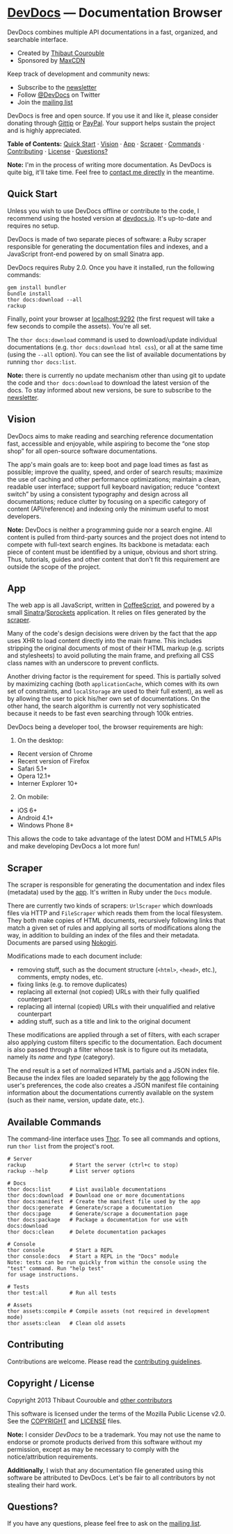 # [DevDocs](http://devdocs.io) — Documentation Browser

DevDocs combines multiple API documentations in a fast, organized, and searchable interface.

* Created by [Thibaut Courouble](http://thibaut.me)
* Sponsored by [MaxCDN](http://www.maxcdn.com)

Keep track of development and community news:

* Subscribe to the [newsletter](http://eepurl.com/HnLUz)
* Follow [@DevDocs](https://twitter.com/DevDocs) on Twitter
* Join the [mailing list](https://groups.google.com/d/forum/devdocs)

DevDocs is free and open source. If you use it and like it, please consider donating through [Gittip](https://www.gittip.com/Thibaut/) or [PayPal](https://www.paypal.com/cgi-bin/webscr?cmd=_s-xclick&hosted_button_id=4PTFAGT7K6QVG). Your support helps sustain the project and is highly appreciated.

**Table of Contents:** [Quick Start](#quick-start) · [Vision](#vision) · [App](#app) · [Scraper](#scraper) · [Commands](#available-commands) · [Contributing](#contributing) · [License](#copyright--license) · [Questions?](#questions)

**Note:** I'm in the process of writing more documentation. As DevDocs is quite big, it'll take time. Feel free to [contact me directly](mailto:thibaut@devdocs.io) in the meantime.

## Quick Start

Unless you wish to use DevDocs offline or contribute to the code, I recommend using the hosted version at [devdocs.io](http://devdocs.io). It's up-to-date and requires no setup.

DevDocs is made of two separate pieces of software: a Ruby scraper responsible for generating the documentation files and indexes, and a JavaScript front-end powered by on small Sinatra app.

DevDocs requires Ruby 2.0. Once you have it installed, run the following commands:

```
gem install bundler
bundle install
thor docs:download --all
rackup
```
 
Finally, point your browser at [localhost:9292](http://localhost:9292) (the first request will take a few seconds to compile the assets). You're all set.

The `thor docs:download` command is used to download/update individual documentations (e.g. `thor docs:download html css`), or all at the same time (using the `--all` option). You can see the list of available documentations by running `thor docs:list`.

**Note:** there is currently no update mechanism other than using git to update the code and `thor docs:download` to download the latest version of the docs. To stay informed about new versions, be sure to subscribe to the [newsletter](http://eepurl.com/HnLUz).

## Vision

DevDocs aims to make reading and searching reference documentation fast, accessible and enjoyable, while aspiring to become the “one stop shop” for all open-source software documentations.

The app's main goals are to: keep boot and page load times as fast as possible; improve the quality, speed, and order of search results; maximize the use of caching and other performance optimizations; maintain a clean, readable user interface; support full keyboard navigation; reduce “context switch” by using a consistent typography and design across all documentations; reduce clutter by focusing on a specific category of content (API/reference) and indexing only the minimum useful to most developers.

**Note:** DevDocs is neither a programming guide nor a search engine. All content is pulled from third-party sources and the project does not intend to compete with full-text search engines. Its backbone is metadata: each piece of content must be identified by a unique, obvious and short string. Thus, tutorials, guides and other content that don't fit this requirement are outside the scope of the project.

## App

The web app is all JavaScript, written in [CoffeeScript](http://coffeescript.org), and powered by a small [Sinatra](http://www.sinatrarb.com)/[Sprockets](https://github.com/sstephenson/sprockets) application. It relies on files generated by the [scraper](#scraper).

Many of the code's design decisions were driven by the fact that the app uses XHR to load content directly into the main frame. This includes stripping the original documents of most of their HTML markup (e.g. scripts and stylesheets) to avoid polluting the main frame, and prefixing all CSS class names with an underscore to prevent conflicts.

Another driving factor is the requirement for speed. This is partially solved by maximizing caching (both `applicationCache`, which comes with its own set of constraints, and `localStorage` are used to their full extent), as well as by allowing the user to pick his/her own set of documentations. On the other hand, the search algorithm is currently not very sophisticated because it needs to be fast even searching through 100k entries.

DevDocs being a developer tool, the browser requirements are high:

1. On the desktop:
  * Recent version of Chrome
  * Recent version of Firefox
  * Safari 5.1+
  * Opera 12.1+
  * Interner Explorer 10+
2. On mobile:
  * iOS 6+
  * Android 4.1+
  * Windows Phone 8+

This allows the code to take advantage of the latest DOM and HTML5 APIs and make developing DevDocs a lot more fun!

## Scraper

The scraper is responsible for generating the documentation and index files (metadata) used by the [app](#app). It's written in Ruby under the `Docs` module.

There are currently two kinds of scrapers: `UrlScraper` which downloads files via HTTP and `FileScraper` which reads them from the local filesystem. They both make copies of HTML documents, recursively following links that match a given set of rules and applying all sorts of modifications along the way, in addition to building an index of the files and their metadata. Documents are parsed using [Nokogiri](http://nokogiri.org).

Modifications made to each document include:
* removing stuff, such as the document structure (`<html>`, `<head>`, etc.), comments, empty nodes, etc.
* fixing links (e.g. to remove duplicates)
* replacing all external (not copied) URLs with their fully qualified counterpart
* replacing all internal (copied) URLs with their unqualified and relative counterpart
* adding stuff, such as a title and link to the original document

These modifications are applied through a set of filters, with each scraper also applying custom filters specific to the documentation. Each document is also passed through a filter whose task is to figure out its metadata, namely its _name_ and _type_ (category).

The end result is a set of normalized HTML partials and a JSON index file. Because the index files are loaded separately by the [app](#app) following the user's preferences, the code also creates a JSON manifest file containing information about the documentations currently available on the system (such as their name, version, update date, etc.).

## Available Commands

The command-line interface uses [Thor](http://whatisthor.com). To see all commands and options, run `thor list` from the project's root.

```
# Server
rackup              # Start the server (ctrl+c to stop)
rackup --help       # List server options

# Docs
thor docs:list      # List available documentations
thor docs:download  # Download one or more documentations
thor docs:manifest  # Create the manifest file used by the app
thor docs:generate  # Generate/scrape a documentation
thor docs:page      # Generate/scrape a documentation page
thor docs:package   # Package a documentation for use with docs:download
thor docs:clean     # Delete documentation packages

# Console
thor console        # Start a REPL
thor console:docs   # Start a REPL in the "Docs" module
Note: tests can be run quickly from within the console using the "test" command. Run "help test"
for usage instructions.

# Tests
thor test:all       # Run all tests

# Assets
thor assets:compile # Compile assets (not required in development mode)
thor assets:clean   # Clean old assets
```

## Contributing

Contributions are welcome. Please read the [contributing guidelines](https://github.com/Thibaut/devdocs/blob/master/CONTRIBUTING.md).

## Copyright / License

Copyright 2013 Thibaut Courouble and [other contributors](https://github.com/Thibaut/devdocs/graphs/contributors)

This software is licensed under the terms of the Mozilla Public License v2.0. See the [COPYRIGHT](https://github.com/Thibaut/devdocs/blob/master/COPYRIGHT) and [LICENSE](https://github.com/Thibaut/devdocs/blob/master/LICENSE) files.

**Note:** I consider _DevDocs_ to be a trademark. You may not use the name to endorse or promote products derived from this software without my permission, except as may be necessary to comply with the notice/attribution requirements.

**Additionally**, I wish that any documentation file generated using this software be attributed to DevDocs. Let's be fair to all contributors by not stealing their hard work.

## Questions?

If you have any questions, please feel free to ask on the [mailing list](https://groups.google.com/d/forum/devdocs).
